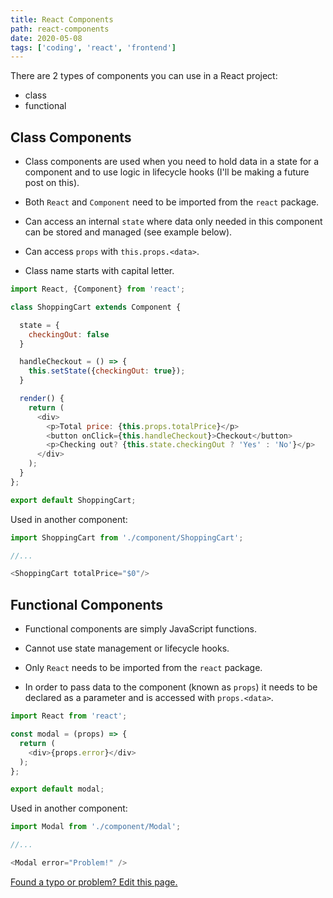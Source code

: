 ```yaml
---
title: React Components
path: react-components
date: 2020-05-08
tags: ['coding', 'react', 'frontend']
---
```


There are 2 types of components you can use in a React project:

- class
- functional

## Class Components

- Class components are used when you need to hold data in a state for a component and to use logic in lifecycle hooks (I'll be making a future post on this).

- Both `React` and `Component` need to be imported from the `react` package.

- Can access an internal `state` where data only needed in this component can be stored and managed (see example below).

- Can access `props` with `this.props.<data>`.

- Class name starts with capital letter.

```js
import React, {Component} from 'react';

class ShoppingCart extends Component {

  state = {
    checkingOut: false
  }

  handleCheckout = () => {
    this.setState({checkingOut: true});
  }

  render() {
    return (
      <div>
        <p>Total price: {this.props.totalPrice}</p>
        <button onClick={this.handleCheckout}>Checkout</button>
        <p>Checking out? {this.state.checkingOut ? 'Yes' : 'No'}</p>
      </div>
    );
  }
};

export default ShoppingCart;
```

Used in another component:

```js
import ShoppingCart from './component/ShoppingCart';

//...

<ShoppingCart totalPrice="$0"/>
```

## Functional Components

- Functional components are simply JavaScript functions.

- Cannot use state management or lifecycle hooks.

- Only `React` needs to be imported from the `react` package.

- In order to pass data to the component (known as `props`) it needs to be declared as a parameter and is accessed with `props.<data>`.

```js
import React from 'react';

const modal = (props) => {
  return (
    <div>{props.error}</div>
  );
};

export default modal;
```

Used in another component:

```js
import Modal from './component/Modal';

//...

<Modal error="Problem!" />
```

[Found a typo or problem? Edit this page.](https://github.com/Dana94/website/blob/master/blog/2020-05-08-react-components.md)

